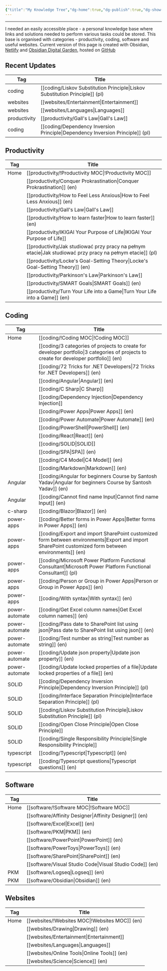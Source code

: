 ```yaml
---
{"title":"My Knowledge Tree","dg-home":true,"dg-publish":true,"dg-show-local-graph":false,"dg-show-backlinks":false,"permalink":"/my-knowledge-tree/","tags":"gardenEntry","dgShowBacklinks":false,"dgShowLocalGraph":false,"dgPassFrontmatter":true}
---
```


---
I needed an easily accessible place - a personal knowledge base where links and solutions needed to perform various tasks could be stored. 
This base is organised with categories - productivity, coding, software and useful websites. Current version of this page is created with Obsidian, [Netlify](https://app.netlify.com/) and [Obsidian Digital Garden](https://github.com/oleeskild/obsidian-digital-garden), hosted on [GitHub](https://github.com)

## Recent Updates

| Tag          | Title                                                                             |
| ------------ | --------------------------------------------------------------------------------- |
| coding       | [[coding/Liskov Substitution Principle\|Liskov Substitution Principle]] (pl)   |
| websites     | [[websites/Entertainment\|Entertainment]]                                      |
| websites     | [[websites/Languages\|Languages]]                                              |
| productivity | [[productivity/Gall's Law\|Gall's Law]]                                        |
| coding       | [[coding/Dependency Inversion Principle\|Dependency Inversion Principle]] (pl) |


## Productivity

| Tag  | Title                                                                                                         |
| ---- | ------------------------------------------------------------------------------------------------------------- |
| Home | [[productivity/!Productivity MOC\|!Productivity MOC]]                                                      |
|      | [[productivity/Conquer Prokrastination\|Conquer Prokrastination]] (en)                                     |
|      | [[productivity/How to Feel Less Anxious\|How to Feel Less Anxious]] (en)                                   |
|      | [[productivity/Gall's Law\|Gall's Law]]                                                                    |
|      | [[productivity/How to learn faster\|How to learn faster]] (en)                                             |
|      | [[productivity/IKIGAI Your Purpose of Life\|IKIGAI Your Purpose of Life]]                                  |
|      | [[productivity/Jak studiować przy pracy na pełnym etacie\|Jak studiować przy pracy na pełnym etacie]] (pl) |
|      | [[productivity/Locke's Goal-Setting Theory\|Locke's Goal-Setting Theory]] (en)                             |
|      | [[productivity/Parkinson's Law\|Parkinson's Law]]                                                          |
|      | [[productivity/SMART Goals\|SMART Goals]] (en)                                                             |
|      | [[productivity/Turn Your Life into a Game\|Turn Your Life into a Game]] (en)                               |


## Coding

| Tag            | Title                                                                                                                                                   |
| -------------- | ------------------------------------------------------------------------------------------------------------------------------------------------------- |
| Home           | [[coding/!Coding MOC\|!Coding MOC]]                                                                                                                  |
|                | [[coding/3 categories of projects to create for developer portfolio\|3 categories of projects to create for developer portfolio]] (en)               |
|                | [[coding/72 Tricks for .NET Developers\|72 Tricks for .NET Developers]] (en)                                                                         |
|                | [[coding/Angular\|Angular]] (en)                                                                                                                     |
|                | [[coding/C Sharp\|C Sharp]]                                                                                                                          |
|                | [[coding/Dependency Injection\|Dependency Injection]]                                                                                                |
|                | [[coding/Power Apps\|Power Apps]] (en)                                                                                                               |
|                | [[coding/Power Automate\|Power Automate]] (en)                                                                                                       |
|                | [[coding/PowerShell\|PowerShell]] (en)                                                                                                               |
|                | [[coding/React\|React]] (en)                                                                                                                         |
|                | [[coding/SOLID\|SOLID]]                                                                                                                              |
|                | [[coding/SPA\|SPA]] (en)                                                                                                                             |
|                | [[coding/C4 Model\|C4 Model]] (en)                                                                                                                   |
|                | [[coding/Markdown\|Markdown]] (en)                                                                                                                   |
| Angular        | [[coding/Angular for beginners Course by Santosh Yadav\|Angular for beginners Course by Santosh Yadav]] (en)                                         |
| Angular        | [[coding/Cannot find name Input\|Cannot find name Input]] (en)                                                                                       |
| c-sharp        | [[coding/Blazor\|Blazor]] (en)                                                                                                                       |
| power-apps     | [[coding/Better forms in Power Apps\|Better forms in Power Apps]] (en)                                                                               |
| power-apps     | [[coding/Export and import SharePoint customized form between environments\|Export and import SharePoint customized form between environments]] (en) |
| power-apps     | [[coding/Microsoft Power Platform Functional Consultant\|Microsoft Power Platform Functional Consultant]] (pl)                                       |
| power-apps     | [[coding/Person or Group in Power Apps\|Person or Group in Power Apps]] (en)                                                                         |
| power-apps     | [[coding/With syntax\|With syntax]] (en)                                                                                                             |
| power-automate | [[coding/Get Excel column names\|Get Excel column names]] (en)                                                                                       |
| power-automate | [[coding/Pass date to SharePoint list using json\|Pass date to SharePoint list using json]] (en)                                                     |
| power-automate | [[coding/Test number as string\|Test number as string]] (en)                                                                                         |
| power-automate | [[coding/Update json property\|Update json property]] (en)                                                                                           |
| power-automate | [[coding/Update locked properties of a file\|Update locked properties of a file]] (en)                                                               |
| SOLID          | [[coding/Dependency Inversion Principle\|Dependency Inversion Principle]] (pl)                                                                       |
| SOLID          | [[coding/Interface Separation Principle\|Interface Separation Principle]] (pl)                                                                       |
| SOLID          | [[coding/Liskov Substitution Principle\|Liskov Substitution Principle]] (pl)                                                                         |
| SOLID          | [[coding/Open Close Principle\|Open Close Principle]]                                                                                                |
| SOLID          | [[coding/Single Responsibility Principle\|Single Responsibility Principle]]                                                                          |
| typescript     | [[coding/Typescript\|Typescript]] (en)                                                                                                               |
| typescript     | [[coding/Typescript questions\|Typescript questions]] (en)                                                                                           |


## Software
| Tag  | Title                                                       |
| ---- | ----------------------------------------------------------- |
| Home | [[software/!Software MOC\|!Software MOC]]                |
|      | [[software/Affinity Designer\|Affinity Designer]] (en)   |
|      | [[software/Excel\|Excel]] (en)                           |
|      | [[software/PKM\|PKM]] (en)                               |
|      | [[software/PowerPoint\|PowerPoint]] (en)                 |
|      | [[software/PowerToys\|PowerToys]] (en)                   |
|      | [[software/SharePoint\|SharePoint]] (en)                 |
|      | [[software/Visual Studio Code\|Visual Studio Code]] (en) |
| PKM  | [[software/Logseq\|Logseq]] (en)                         |
| PKM  | [[software/Obsidian\|Obsidian]] (en)                     |


## Websites
| Tag  | Title                                             |
| ---- | ------------------------------------------------- |
| Home | [[websites/!Websites MOC\|!Websites MOC]] (en) |
|      | [[websites/Drawing\|Drawing]] (en)             |
|      | [[websites/Entertainment\|Entertainment]]      |
|      | [[websites/Languages\|Languages]]              |
|      | [[websites/Online Tools\|Online Tools]] (en)   |
|      | [[websites/Science\|Science]] (en)             |

